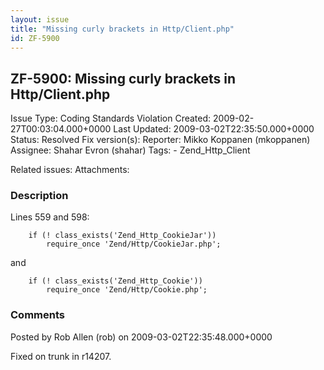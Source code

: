 ```yaml
---
layout: issue
title: "Missing curly brackets in Http/Client.php"
id: ZF-5900
---
```


ZF-5900: Missing curly brackets in Http/Client.php
--------------------------------------------------

 Issue Type: Coding Standards Violation Created: 2009-02-27T00:03:04.000+0000 Last Updated: 2009-03-02T22:35:50.000+0000 Status: Resolved Fix version(s): 
 Reporter:  Mikko Koppanen (mkoppanen)  Assignee:  Shahar Evron (shahar)  Tags: - Zend\_Http\_Client
 
 Related issues: 
 Attachments: 
### Description

Lines 559 and 598:

 
        if (! class_exists('Zend_Http_CookieJar'))
            require_once 'Zend/Http/CookieJar.php';


and

 
        if (! class_exists('Zend_Http_Cookie'))
            require_once 'Zend/Http/Cookie.php';


 

 

### Comments

Posted by Rob Allen (rob) on 2009-03-02T22:35:48.000+0000

Fixed on trunk in r14207.

 

 